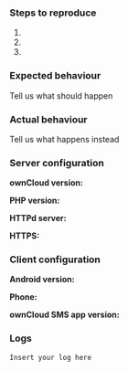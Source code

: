 <!--
Thanks for reporting issues back to us! 

To make it possible for us to help you please fill out below information carefully.
--> 

### Steps to reproduce
1.
2.
3.

### Expected behaviour
Tell us what should happen

### Actual behaviour
Tell us what happens instead

### Server configuration

**ownCloud version:** 

**PHP version:**

**HTTPd server:**

**HTTPS:**

### Client configuration

**Android version:**

**Phone:**

**ownCloud SMS app version:**

### Logs

```
Insert your log here
```
